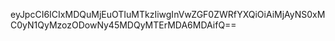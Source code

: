 eyJpcCI6ICIxMDQuMjEuOTIuMTkzIiwgInVwZGF0ZWRfYXQiOiAiMjAyNS0xMC0yN1QyMzozODowNy45MDQyMTErMDA6MDAifQ==